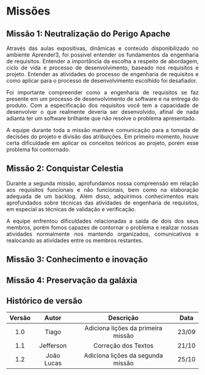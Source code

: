 # Missões

## Missão 1: Neutralização do Perigo Apache
<p align=justify>Através das aulas expositivas, dinâmicas e conteúdo disponibilizado no ambiente Aprender3, foi possível entender os fundamentos da engenharia de requisitos. Entender a importância da escolha a respeito de abordagem, ciclo de vida e processo de desenvolvimento, baseado nos requisitos e projeto. Entender as atividades do processo de engenharia de requisitos e como aplicar para o processo de desenvolvimento escolhido foi desafiador.</p> 
<p align=justify>Foi importante compreender como a engenharia de requisitos se faz presente em um processo de desenvolvimento de software e na entrega do produto. Com a especificação dos requisitos você tem a capacidade de desenvolver o que realmente deveria ser desenvolvido, afinal de nada adianta ter um software brilhante que não resolve o problema apresentado.</p>
<p align=justify>A equipe durante toda a missão manteve comunicação para a tomada de decisões do projeto e divisão das atribuições. Em primeiro momento, houve certa dificuldade em aplicar os conceitos teóricos ao projeto, porém esse problema foi contornado.</p>

## Missão 2: Conquistar Celestia
<p align=justify>Durante a segunda missão, aprofundamos nossa compreensão em relação aos requisitos funcionais e não funcionais, bem como na elaboração adequada de um backlog. Além disso, adquirimos conhecimentos mais aprofundados sobre técnicas das atividades de engenharia de requisitos, em especial as técnicas de validação e verificação.</p> 
<p align=justify>A equipe enfrentou dificuldades relacionadas a saída de dois dos seus membros, porém fomos capazes de contornar o problema e realizar nossas atividades normalmente nos mantendo organizados, comunicativos e realocando as atividades entre os membros restantes.</p>

## Missão 3: Conhecimento e inovação

## Missão 4: Preservação da galáxia

## Histórico de versão

| Versão  | Autor| Descrição | Data |
| :---: | :----: | :-------: | :---: |
|    1.0   |   Tiago     |   Adiciona lições da primeira missão |  23/09 |
| 1.1| Jefferson |  Correção dos Textos | 21/10 |
| 1.2| João Lucas |  Adiciona lições da segunda missão | 25/10 |